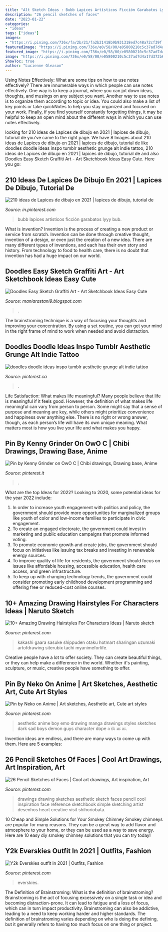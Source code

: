 ```yaml
---
title: "Alt Sketch Ideas : Bubb Lapices Artísticos Ficción Garabatos Lyyy Bub"
description: "26 pencil sketches of faces"
date: "2023-01-22"
categories:
- "ideas"
tags: ["ideas"]
images:
- "https://i.pinimg.com/736x/fa/2b/21/fa2b21418b9b931318ed7c48a72cf39f.jpg"
featuredImage: "https://i.pinimg.com/736x/e0/58/00/e05800210c5c37ad7d4a17d372b6eb13.jpg"
featured_image: "https://i.pinimg.com/736x/e0/58/00/e05800210c5c37ad7d4a17d372b6eb13.jpg"
image: "https://i.pinimg.com/736x/e0/58/00/e05800210c5c37ad7d4a17d372b6eb13.jpg"
ShowToc: true
author: "Lucienne Gleason"
---
```



Using Notes Effectively: What are some tips on how to use notes effectively?
There are innumerable ways in which people can use notes effectively. One way is to keep a journal, where you can jot down ideas, thoughts, and musings on any subject you want. Another way to use notes is to organize them according to topic or idea. You could also make a list of key points or take quickNotes to help you stay organized and focused on your work. Finally, if you find yourself constantly forgetting things, it may be helpful to keep an open mind about the different ways in which you can use notes effectively.

	

		
looking for 210 ideas de Lapices de dibujo en 2021 | lapices de dibujo, tutorial de you've came to the right page. We have 8 Images about 210 ideas de Lapices de dibujo en 2021 | lapices de dibujo, tutorial de like doodles doodle ideas inspo tumblr aesthetic grunge alt indie tattoo, 210 ideas de Lapices de dibujo en 2021 | lapices de dibujo, tutorial de and also Doodles Easy Sketch Graffiti Art - Art Sketchbook Ideas Easy Cute. Here you go:
		
    
## 210 Ideas De Lapices De Dibujo En 2021 | Lapices De Dibujo, Tutorial De

<img loading=lazy src="https://i.pinimg.com/474x/1b/2e/54/1b2e542a9040d8dce5c57fe809ae2de3.jpg" onerror="this.onerror=null;this.src='https://tse4.mm.bing.net/th?id=OIP.m0PUfVhp1NSBBdINF4flcgAAAA&amp;pid=15.1';" alt="210 ideas de Lapices de dibujo en 2021 | lapices de dibujo, tutorial de">

_Source: in.pinterest.com_

>bubb lapices artísticos ficción garabatos lyyy bub. 

	

What is invention?
Invention is the process of creating a new product or service from scratch. Invention can be done through creative thought, invention of a design, or even just the creation of a new idea. There are many different types of inventions, and each has their own story and history. From technology to food to health care, there is no doubt that invention has had a huge impact on our world.

    
## Doodles Easy Sketch Graffiti Art - Art Sketchbook Ideas Easy Cute

<img loading=lazy src="https://lh6.googleusercontent.com/proxy/EY4gIk9JTOkA0uefb24p7nCUNCJQHvBuz9KdYbJXDTIhHch0J0Jhr5jAJJEVt_DNLlOeeEWvW2YMzU6bOZJiw85rzNYYh7p540BWyQKCRrs6kGNvdGmlWiffuT-l2pRhV6kjxove2ltUBHaLLdvBus8=w1200-h630-p-k-no-nu" onerror="this.onerror=null;this.src='https://tse3.mm.bing.net/th?id=OIP.c-TYPdgP3wopEJ47GJmM_QHaFL&amp;pid=15.1';" alt="Doodles Easy Sketch Graffiti Art - Art Sketchbook Ideas Easy Cute">

_Source: maniarastani9.blogspot.com_

>. 

	

The brainstroming technique is a way of focusing your thoughts and improving your concentration. By using a set routine, you can get your mind in the right frame of mind to work when needed and avoid distraction.

    
## Doodles Doodle Ideas Inspo Tumblr Aesthetic Grunge Alt Indie Tattoo

<img loading=lazy src="https://i.pinimg.com/736x/71/e0/6f/71e06fe6951afcc1616fa9651f03d94f.jpg" onerror="this.onerror=null;this.src='https://tse2.mm.bing.net/th?id=OIP.v-MSIW2rosDHRZOXoY_T7QHaJ3&amp;pid=15.1';" alt="doodles doodle ideas inspo tumblr aesthetic grunge alt indie tattoo">

_Source: pinterest.ca_

>. 

	

Life Satisfaction: What makes life meaningful?
Many people believe that life is meaningful if it feels good. However, the definition of what makes life meaningful can vary from person to person. Some might say that a sense of purpose and meaning are key, while others might prioritize convenience and happiness over anything else. There is no right or wrong answer, though, as each person’s life will have its own unique meaning. What matters most is how you live your life and what makes you happy.

    
## Pin By Kenny Grinder On OwO C | Chibi Drawings, Drawing Base, Anime

<img loading=lazy src="https://i.pinimg.com/736x/38/c4/3b/38c43b3ef0bfc8b3a8b3d6ce535c990a.jpg" onerror="this.onerror=null;this.src='https://tse4.mm.bing.net/th?id=OIP.jaKCFoUFnAlSEb1vKIICzQHaLd&amp;pid=15.1';" alt="Pin by Kenny Grinder on OwO C | Chibi drawings, Drawing base, Anime">

_Source: pinterest.it_

>. 

	

What are the top Ideas for 2022?
Looking to 2020, some potential ideas for the year 2022 include: 
1) In order to increase youth engagement with politics and policy, the government should provide more opportunities for marginalized groups like youth of color and low-income families to participate in civic engagement. 
2) To create an engaged electorate, the government could invest in marketing and public education campaigns that promote informed voting. 
3) To promote economic growth and create jobs, the government should focus on initiatives like issuing tax breaks and investing in renewable energy sources. 
4) To improve quality of life for residents, the government should focus on issues like affordable housing, accessible education, health care access, and green infrastructure. 
5) To keep up with changing technology trends, the government could consider promoting early childhood development programming and offering free or reduced-cost online courses.

    
## 10+ Amazing Drawing Hairstyles For Characters Ideas | Naruto Sketch

<img loading=lazy src="https://i.pinimg.com/originals/73/e9/ff/73e9fff6143ac637a04f4a1a32054b93.jpg" onerror="this.onerror=null;this.src='https://tse1.mm.bing.net/th?id=OIP.7L-Ko4baWVvip3hIKiobhQHaJQ&amp;pid=15.1';" alt="10+ Amazing Drawing Hairstyles For Characters Ideas | Naruto sketch">

_Source: pinterest.com_

>kakashi gaara sasuke shippuden otaku hotmart sharingan uzumaki artofdrawing siterubix tachi myanimeforlife. 

	

Creative people have a lot to offer society. They can create beautiful things, or they can help make a difference in the world. Whether it's painting, sculpture, or music, creative people have something to offer.

    
## Pin By Neko On Anime | Art Sketches, Aesthetic Art, Cute Art Styles

<img loading=lazy src="https://i.pinimg.com/originals/42/72/a5/4272a562e3179c879da1c2fd4c5a5725.jpg" onerror="this.onerror=null;this.src='https://tse4.mm.bing.net/th?id=OIP.tdFSW37kyLzSqDY2admv5QHaHd&amp;pid=15.1';" alt="Pin by Neko on Anime | Art sketches, Aesthetic art, Cute art styles">

_Source: pinterest.com_

>aesthetic anime boy emo drawing manga drawings styles sketches dark sad boys demon guys character dope ล ปะ มะ อะ. 

	

Invention ideas are endless, and there are many ways to come up with them. Here are 5 examples:

    
## 26 Pencil Sketches Of Faces | Cool Art Drawings, Art Inspiration, Art

<img loading=lazy src="https://i.pinimg.com/736x/e0/58/00/e05800210c5c37ad7d4a17d372b6eb13.jpg" onerror="this.onerror=null;this.src='https://tse1.mm.bing.net/th?id=OIP.bkxFuu6WKlPeljRRC3nwKQHaH7&amp;pid=15.1';" alt="26 Pencil Sketches of Faces | Cool art drawings, Art inspiration, Art">

_Source: pinterest.com_

>drawings drawing sketches aesthetic sketch faces pencil cool inspiration face reference sketchbook simple sketching artist desenhos heart creative visit shihoriobata. 

	

10 Cheap and Simple Solutions for Your Smokey Chimney
Smokey chimneys are popular for many reasons. They can be a great way to add flavor and atmosphere to your home, or they can be used as a way to save energy. Here are 10 easy diy smokey chimney solutions that you can try today!

    
## Y2k Everskies Outfit In 2021 | Outfits, Fashion

<img loading=lazy src="https://i.pinimg.com/736x/fa/2b/21/fa2b21418b9b931318ed7c48a72cf39f.jpg" onerror="this.onerror=null;this.src='https://tse4.mm.bing.net/th?id=OIP.clWWvqjHLSzGH2iKaKkaqQHaJO&amp;pid=15.1';" alt="Y2k Everskies outfit in 2021 | Outfits, Fashion">

_Source: pinterest.com_

>everskies. 

	

The Definition of Brainstroming: What is the definition of brainstroming?
Brainstroming is the act of focusing excessively on a single task or idea and becoming distraction-prone. It can lead to fatigue and a loss of focus, which can in turn impact productivity. Brainstroming can also be addictive, leading to a need to keep working harder and higher standards. The definition of brainstroming varies depending on who is doing the defining, but it generally refers to having too much focus on one thing or project.

